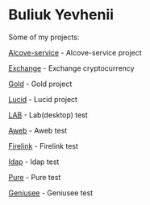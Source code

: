 # Buliuk Yevhenii
Some of my projects:

[Alcove-service](https://bullego.github.io/Alcove-service/ "Alcove-service project") - Alcove-service project

[Exchange](https://bullego.github.io/Exchange/ "Exchange project") - Exchange сryptocurrency

[Gold](https://bullego.github.io/Gold/ "Gold project") - Gold project

[Lucid](https://bullego.github.io/Lucid/ "Lucid project") - Lucid project

[LAB](https://bullego.github.io/temporary-lab/ "Lab project") - Lab(desktop) test

[Aweb](https://bullego.github.io/Aweb-test/ "Aweb test") - Aweb test

[Firelink](https://bullego.github.io/Firelink-test/ "Firelink test") - Firelink test

[Idap](https://bullego.github.io/Idap/ "Idap test") - Idap test

[Pure](https://bullego.github.io/Pure-test/ "Pure test") - Pure test

[Geniusee](https://bullego.github.io/Geniusee/ "Geniusee test") - Geniusee test
